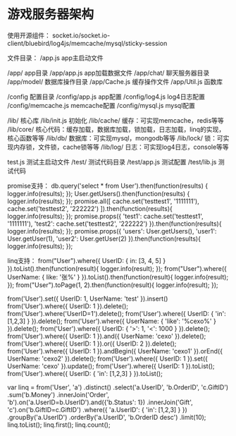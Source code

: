 游戏服务器架构
==========
使用开源组件：
socket.io/socket.io-client/bluebird/log4js/memcache/mysql/sticky-session

文件目录：
/app.js app主启动文件

/app/ app目录
/app/app.js app加载数据文件
/app/chat/ 聊天服务器目录
/app/model/ 数据库操作目录
/app/Cache.js 缓存操作文件
/app/Util.js 函数库

/config 配置目录
/config/app.js app配置
/config/log4.js log4日志配置
/config/memcache.js memcache配置
/config/mysql.js mysql配置

/lib/ 核心库
/lib/init.js 初始化
/lib/cache/ 缓存：可实现memcache，redis等等
/lib/core/ 核心代码：缓存加载，数据库加载，锁加载，日志加载，linq的实现，核心函数等等
/lib/db/ 数据库：可实现mysql，mongodb等等
/lib/lock/ 锁：可实现内存锁，文件锁，cache锁等等
/lib/log/ 日志：可实现log4日志，console等等

test.js 测试主启动文件
/test/ 测试代码目录
/test/app.js 测试配置
/test/lib.js 测试代码

promise支持：
db.query('select * from User').then(function(results) {
	logger.info(results);
});
User.getUsers().then(function(results) {
	logger.info(results);
});
promise.all([
	cache.set('testtest1', '1111111'),
	cache.set('testtest2', '222222')
]).then(function(results){
	logger.info(results);
});
promise.props({
	'test1': cache.set('testtest1', '1111111'),
	'test2': cache.set('testtest2', '222222')
}).then(function(results){
	logger.info(results);
});
promise.props({
	'users': User.getUsers(),
	'user1': User.getUser(1),
    'user2': User.getUser(2)
}).then(function(results){
	logger.info(results);
});

linq支持：
from("User").where({ UserID: { in: [3, 4, 5] } }).toList().then(function(result){
	logger.info(result);
});
from("User").where({ UserName: { like: '张%' } }).toList().then(function(result){
	logger.info(result);
});
from("User").toPage(1, 2).then(function(result){
	logger.info(result);
});

from('User').set({ UserID: 1, UserName: 'test' }).insert()
from('User').where({ UserID: 1 }).delete();
from('User').where('UserID=1').delete();
from('User').where({ UserID: { 'in': [1,2,3] } }).delete();
from('User').where({ UserName: { 'like': '%cexo%' } }).delete();
from('User').where({ UserID: { '>': 1, '<': 1000 } }).delete();
from('User').where({ UserID: 1 }).and({ UserName: 'cexo' }).delete();
from('User').where({ UserID: 1 }).or({ UserID: 2 }).delete();
from('User').where({ UserID: 1 }).andBegin({ UserName: 'cexo1' }).orEnd({ UserName: 'cexo2' }).delete();
from('User').where({ UserID: 1 }).set({ UserName: 'cexo' }).update();
from('User').where({ UserID: 1 }).toList();
from('User').where({ UserID: { 'in': [1,2,3] } }).toList();

var linq = from('User', 'a')
	.distinct()
	.select('a.UserID', 'b.OrderID', 'c.GiftID')
	.sum('b.Money')
	.innerJoin('Order', 'b').on('a.UserID=b.UserID').and({'b.Status': 1})
	.innerJoin('Gift', 'c').on('b.GiftID=c.GiftID')
	.where({ 'a.UserID': { 'in': [1,2,3] } })
	.groupBy('a.UserID')
	.orderBy('a.UserID', 'b.OrderID desc')
	.limit(10);
linq.toList();
linq.first();
linq.count();

